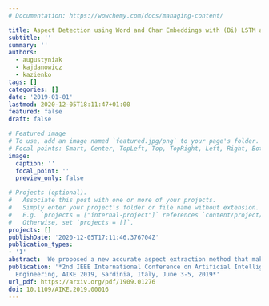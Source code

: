 ```yaml
---
# Documentation: https://wowchemy.com/docs/managing-content/

title: Aspect Detection using Word and Char Embeddings with (Bi) LSTM and CRF
subtitle: ''
summary: ''
authors:
  - augustyniak
  - kajdanowicz
  - kazienko
tags: []
categories: []
date: '2019-01-01'
lastmod: 2020-12-05T18:11:47+01:00
featured: false
draft: false

# Featured image
# To use, add an image named `featured.jpg/png` to your page's folder.
# Focal points: Smart, Center, TopLeft, Top, TopRight, Left, Right, BottomLeft, Bottom, BottomRight.
image:
  caption: ''
  focal_point: ''
  preview_only: false

# Projects (optional).
#   Associate this post with one or more of your projects.
#   Simply enter your project's folder or file name without extension.
#   E.g. `projects = ["internal-project"]` references `content/project/deep-learning/index.md`.
#   Otherwise, set `projects = []`.
projects: []
publishDate: '2020-12-05T17:11:46.376704Z'
publication_types:
- '1'
abstract: 'We proposed a new accurate aspect extraction method that makes use of both word and character-based embeddings. We have conducted experiments of various models of aspect extraction using LSTM and BiLSTM including CRF enhancement on five different pre-trained word embeddings extended with character embeddings. The results revealed that BiLSTM outperforms regular LSTM, but also word embedding coverage in train and test sets profoundly impacted aspect detection performance. Moreover, the additional CRF layer consistently improves the results across different models and text embeddings. Summing up, we obtained state-of-the-art F-score results for SemEval Restaurants (85%) and Laptops (80%).'
publication: '*2nd IEEE International Conference on Artificial Intelligence and Knowledge
  Engineering, AIKE 2019, Sardinia, Italy, June 3-5, 2019*'
url_pdf: https://arxiv.org/pdf/1909.01276
doi: 10.1109/AIKE.2019.00016
---
```

